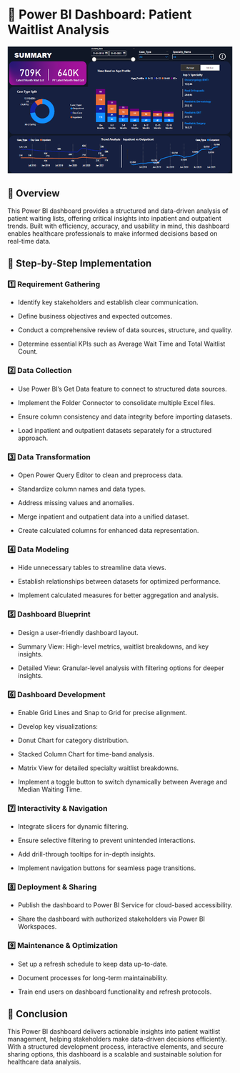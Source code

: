 # 🚀 Power BI Dashboard: Patient Waitlist Analysis
![Screenshot Healthcare Dashboard](https://github.com/amgfigueiredo/Projects/blob/5c8ef795d83cad673918ea3ef540b71b7ea085ff/PowerBI/Healthcare_Dashboard/Healthcare_Dashboard_Screenshot.png)
## 🏥 Overview
This Power BI dashboard provides a structured and data-driven analysis of patient waiting lists, offering critical insights into inpatient and outpatient trends. Built with efficiency, accuracy, and usability in mind, this dashboard enables healthcare professionals to make informed decisions based on real-time data.

## 📜 Step-by-Step Implementation

### 1️⃣ Requirement Gathering

- Identify key stakeholders and establish clear communication.

- Define business objectives and expected outcomes.

- Conduct a comprehensive review of data sources, structure, and quality.

- Determine essential KPIs such as Average Wait Time and Total Waitlist Count.

### 2️⃣ Data Collection

- Use Power BI’s Get Data feature to connect to structured data sources.

- Implement the Folder Connector to consolidate multiple Excel files.

- Ensure column consistency and data integrity before importing datasets.

- Load inpatient and outpatient datasets separately for a structured approach.

### 3️⃣ Data Transformation

- Open Power Query Editor to clean and preprocess data.

- Standardize column names and data types.

- Address missing values and anomalies.

- Merge inpatient and outpatient data into a unified dataset.

- Create calculated columns for enhanced data representation.

### 4️⃣ Data Modeling

- Hide unnecessary tables to streamline data views.

- Establish relationships between datasets for optimized performance.

- Implement calculated measures for better aggregation and analysis.

### 5️⃣ Dashboard Blueprint

- Design a user-friendly dashboard layout.

- Summary View: High-level metrics, waitlist breakdowns, and key insights.

- Detailed View: Granular-level analysis with filtering options for deeper insights.

### 6️⃣ Dashboard Development

- Enable Grid Lines and Snap to Grid for precise alignment.

- Develop key visualizations:

- Donut Chart for category distribution.

- Stacked Column Chart for time-band analysis.

- Matrix View for detailed specialty waitlist breakdowns.

- Implement a toggle button to switch dynamically between Average and Median Waiting Time.

### 7️⃣ Interactivity & Navigation

- Integrate slicers for dynamic filtering.

- Ensure selective filtering to prevent unintended interactions.

- Add drill-through tooltips for in-depth insights.

- Implement navigation buttons for seamless page transitions.

### 8️⃣ Deployment & Sharing

- Publish the dashboard to Power BI Service for cloud-based accessibility.

- Share the dashboard with authorized stakeholders via Power BI Workspaces.

### 9️⃣ Maintenance & Optimization

- Set up a refresh schedule to keep data up-to-date.

- Document processes for long-term maintainability.

- Train end users on dashboard functionality and refresh protocols.

## 🎯 Conclusion

This Power BI dashboard delivers actionable insights into patient waitlist management, helping stakeholders make data-driven decisions efficiently. With a structured development process, interactive elements, and secure sharing options, this dashboard is a scalable and sustainable solution for healthcare data analysis.

